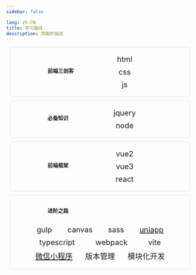 ```yaml
---
sidebar: false

lang: zh-CN
title: 学习路线
description: 页面的描述
---
```


<div class="module">
  <h4>前端三剑客</h4>
  <div class="item_wrap">
    <RouterLink class="RouterLink" to="/doc/basics/html/html/">html</RouterLink>
    <RouterLink class="RouterLink" to="/doc/basics/css/css/">css</RouterLink>
    <RouterLink class="RouterLink" to="/doc/basics/js/js/">js</RouterLink>
  </div>
</div>

<div class="module">
  <h4>必备知识</h4>
  <div class="item_wrap">
    <RouterLink class="RouterLink" to="/doc/necessary/jquery/jq/">jquery</RouterLink>
    <RouterLink class="RouterLink" to="/doc/necessary/node/node/">node</RouterLink>
  </div>
</div>

<div class="module">
  <h4>前端框架</h4>
  <div class="item_wrap">
    <RouterLink class="RouterLink" to="/doc/frame/vue2/vue/">vue2</RouterLink>
    <RouterLink class="RouterLink" to="/doc/frame/vue3/vue/">vue3</RouterLink>
    <RouterLink class="RouterLink" to="/doc/frame/react/">react</RouterLink>
  </div>
</div>

<div class="new_module">
  <h4>进阶之路</h4>
  <div class="item_wrap">
    <RouterLink class="RouterLink" to="/doc/advanced/gulp/gulp/">gulp</RouterLink>
    <RouterLink class="RouterLink" to="/doc/advanced/canvas/canvas/">canvas</RouterLink>
    <RouterLink class="RouterLink" to="/doc/weixin/">sass</RouterLink>
    <a class="RouterLink" href="https://uniapp.dcloud.io/collocation/pages.html" target="_black">uniapp</a>
    <RouterLink class="RouterLink" to="/doc/typescript/">typescript</RouterLink>
    <RouterLink class="RouterLink" to="/doc/webpack/">webpack</RouterLink>
    <RouterLink class="RouterLink" to="/doc/vite/">vite</RouterLink>
    <a class="RouterLink" href="https://developers.weixin.qq.com/miniprogram/dev/framework/" target="_black">微信小程序</a>
    <RouterLink class="RouterLink" to="/doc/git/">版本管理</RouterLink>
    <RouterLink class="RouterLink" to="/doc/weixin/">模块化开发</RouterLink>
  </div>
</div>



<style lang="scss" scoped>
.module {
  display: flex;
  flex-wrap: wrap;
  justify-content: space-between;
  align-items: center;
  padding: 10px 100px 20px 100px;
  margin: 10px;
  border: 1px solid #e4e7ed;
  border-radius: 5px;
  background-color: var(--c-bg);
  transition: .3s;

  &:hover {
    overflow: hidden;
    transition: .3s;
    box-shadow: 0px 0px 20px var(--index-bg);
  }

  h4 {
    text-align: center;
  }

  .item_wrap {
    min-width: 150px;
    display: flex;
    flex-direction: column;
    font-size: 20px;
    text-align: center;

    .RouterLink {
      display: block;
      margin-top: 10px;
      text-align: center;
    }
  }
}

.new_module {
  padding: 10px 0 20px;
  margin: 10px;
  border: 1px solid #e4e7ed;
  border-radius: 5px;
  background-color: var(--c-bg);
  transition: .3s;

  &:hover {
    overflow: hidden;
    transition: .3s;
    box-shadow: 0px 0px 20px var(--index-bg);
  }

  h4 {
    padding: 20px 0;
    margin: 0 100px;
    text-align: left;
  }

  .item_wrap {
    padding: 0 50px;
    display: flex;
    flex-wrap: wrap;
    font-size: 20px;
    justify-content: space-around;

    .RouterLink {
      padding: 0 15px;
      display: block;
      margin-top: 10px;
    }
  }
}
</style>

